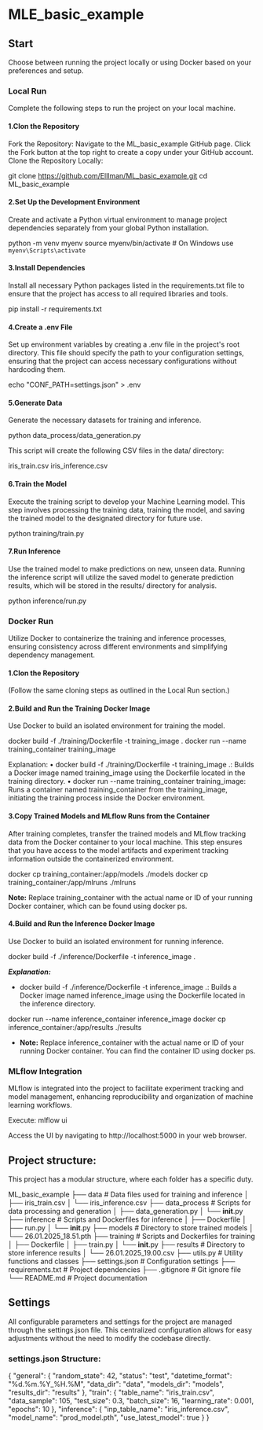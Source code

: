 # MLE_basic_example

## Start

Choose between running the project locally or using Docker based on your preferences and setup.

### **Local Run**

Complete the following steps to run the project on your local machine.

#### 1.Clon the Repository
Fork the Repository:
Navigate to the ML_basic_example GitHub page.
Click the Fork button at the top right to create a copy under your GitHub account.
Clone the Repository Locally:

git clone https://github.com/Elllman/ML_basic_example.git
cd ML_basic_example

#### 2.Set Up the Development Environment

Create and activate a Python virtual environment to manage project dependencies separately from your global Python installation.

python -m venv myenv
source myenv/bin/activate  # On Windows use `myenv\Scripts\activate`

#### 3.Install Dependencies

Install all necessary Python packages listed in the requirements.txt file to ensure that the project has access to all required libraries and tools.

pip install -r requirements.txt

#### 4.Create a .env File

Set up environment variables by creating a .env file in the project's root directory. This file should specify the path to your configuration settings, ensuring that the project can access necessary configurations without hardcoding them.

echo "CONF_PATH=settings.json" > .env

#### 5.Generate Data

Generate the necessary datasets for training and inference.

python data_process/data_generation.py

This script will create the following CSV files in the data/ directory:

iris_train.csv
iris_inference.csv

#### 6.Train the Model

Execute the training script to develop your Machine Learning model. This step involves processing the training data, training the model, and saving the trained model to the designated directory for future use.

python training/train.py

#### 7.Run Inference

Use the trained model to make predictions on new, unseen data. Running the inference script will utilize the saved model to generate prediction results, which will be stored in the results/ directory for analysis.

python inference/run.py

### **Docker Run**

Utilize Docker to containerize the training and inference processes, ensuring consistency across different environments and simplifying dependency management.

#### 1.Clon the Repository
(Follow the same cloning steps as outlined in the Local Run section.)

#### 2.Build and Run the Training Docker Image
Use Docker to build an isolated environment for training the model.

docker build -f ./training/Dockerfile -t training_image .
docker run --name training_container training_image

Explanation:
	•	docker build -f ./training/Dockerfile -t training_image .: Builds a Docker image named training_image using the Dockerfile located in the training directory.
	•	docker run --name training_container training_image: Runs a container named training_container from the training_image, initiating the training process inside the Docker environment.

#### 3.Copy Trained Models and MLflow Runs from the Container

After training completes, transfer the trained models and MLflow tracking data from the Docker container to your local machine. This step ensures that you have access to the model artifacts and experiment tracking information outside the containerized environment.

docker cp training_container:/app/models ./models
docker cp training_container:/app/mlruns ./mlruns

**Note:**  Replace training_container with the actual name or ID of your running Docker container, which can be found using docker ps.

#### 4.Build and Run the Inference Docker Image

Use Docker to build an isolated environment for running inference.

docker build -f ./inference/Dockerfile -t inference_image .

**_Explanation:_**
- docker build -f ./inference/Dockerfile -t inference_image .: Builds a Docker image named inference_image using the Dockerfile located in the inference directory.

docker run --name inference_container inference_image
docker cp inference_container:/app/results ./results

- **Note:** Replace inference_container with the actual name or ID of your running Docker container. You can find the container ID using docker ps.

### MLflow Integration

MLflow is integrated into the project to facilitate experiment tracking and model management, enhancing reproducibility and organization of machine learning workflows.

Execute:
mlflow ui

Access the UI by navigating to http://localhost:5000 in your web browser.

## Project structure:

This project has a modular structure, where each folder has a specific duty.

ML_basic_example
├── data                      # Data files used for training and inference
│   ├── iris_train.csv
│   └── iris_inference.csv
├── data_process              # Scripts for data processing and generation
│   ├── data_generation.py
│   └── __init__.py           
├── inference                 # Scripts and Dockerfiles for inference
│   ├── Dockerfile
│   ├── run.py
│   └── __init__.py
├── models                    # Directory to store trained models
│   └── 26.01.2025_18.51.pth
├── training                  # Scripts and Dockerfiles for training
│   ├── Dockerfile
│   ├── train.py
│   └── __init__.py
├── results                   # Directory to store inference results
│   └── 26.01.2025_19.00.csv
├── utils.py                  # Utility functions and classes
├── settings.json             # Configuration settings
├── requirements.txt          # Project dependencies
├── .gitignore                # Git ignore file
└── README.md                 # Project documentation


## Settings

All configurable parameters and settings for the project are managed through the settings.json file. This centralized configuration allows for easy adjustments without the need to modify the codebase directly.

### **settings.json Structure:**

{
    "general": {
        "random_state": 42,
        "status": "test",
        "datetime_format": "%d.%m.%Y_%H.%M",
        "data_dir": "data",
        "models_dir": "models",
        "results_dir": "results"
    },
    "train": {
        "table_name": "iris_train.csv",
        "data_sample": 105,
        "test_size": 0.3,
        "batch_size": 16,
        "learning_rate": 0.001,
        "epochs": 10
    },
    "inference": {
        "inp_table_name": "iris_inference.csv",
        "model_name": "prod_model.pth",
        "use_latest_model": true
    }
}



